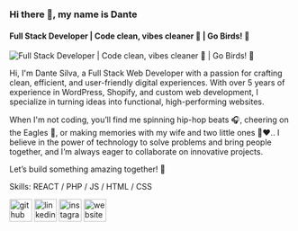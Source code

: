 ### Hi there 👋, my name is Dante
#### Full Stack Developer | Code clean, vibes cleaner 🧼 | Go Birds! 🦅
![Full Stack Developer | Code clean, vibes cleaner 🧼 | Go Birds! 🦅](https://media3.giphy.com/media/v1.Y2lkPTc5MGI3NjExMjVheGltYmJjbDcxdmtldGR0cnltNmh4ZTJtM2o3eXIzYjQ0cDl4ZiZlcD12MV9pbnRlcm5hbF9naWZfYnlfaWQmY3Q9Zw/L8K62iTDkzGX6/giphy.gif)

Hi, I'm Dante Silva, a Full Stack Web Developer with a passion for crafting clean, efficient, and user-friendly digital experiences. With over 5 years of experience in WordPress, Shopify, and custom web development, I specialize in turning ideas into functional, high-performing websites.

When I'm not coding, you’ll find me spinning hip-hop beats 🎧, cheering on the Eagles 🦅, or making memories with my wife and two little ones 🏡❤️.. I believe in the power of technology to solve problems and bring people together, and I’m always eager to collaborate on innovative projects.

Let’s build something amazing together! 🚀

Skills: REACT / PHP / JS / HTML / CSS



[<img src='https://cdn.jsdelivr.net/npm/simple-icons@3.0.1/icons/github.svg' alt='github' height='40'>](https://github.com/dante-thinkitfirst)  [<img src='https://cdn.jsdelivr.net/npm/simple-icons@3.0.1/icons/linkedin.svg' alt='linkedin' height='40'>](https://www.linkedin.com/in/dante-silva-51b177b9/)  [<img src='https://cdn.jsdelivr.net/npm/simple-icons@3.0.1/icons/instagram.svg' alt='instagram' height='40'>](https://www.instagram.com/_dantesilva/)  [<img src='https://cdn.jsdelivr.net/npm/simple-icons@3.0.1/icons/icloud.svg' alt='website' height='40'>](https://dantesilva.com/)  

